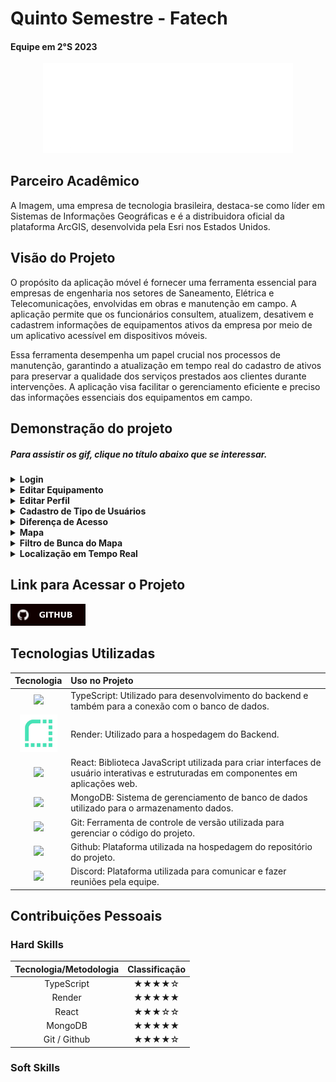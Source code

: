 # Quinto Semestre - Fatech
#### Equipe em 2°S 2023
<div align="center">
<a href="https://github.com/Grupo-4-Fatech/API-1Semestre">
  <img src="../Img/Fatech.png" alt="GitHub" width="400">
</a>
</div>


## Parceiro Acadêmico
A Imagem, uma empresa de tecnologia brasileira, destaca-se como líder em Sistemas de Informações Geográficas e é a distribuidora oficial da plataforma ArcGIS, desenvolvida pela Esri nos Estados Unidos.

## Visão do Projeto 
O propósito da aplicação móvel é fornecer uma ferramenta essencial para empresas de engenharia nos setores de Saneamento, Elétrica e Telecomunicações, envolvidas em obras e manutenção em campo. A aplicação permite que os funcionários consultem, atualizem, desativem e cadastrem informações de equipamentos ativos da empresa por meio de um aplicativo acessível em dispositivos móveis.

Essa ferramenta desempenha um papel crucial nos processos de manutenção, garantindo a atualização em tempo real do cadastro de ativos para preservar a qualidade dos serviços prestados aos clientes durante intervenções. A aplicação visa facilitar o gerenciamento eficiente e preciso das informações essenciais dos equipamentos em campo.



## Demonstração do projeto

##### Para assistir os gif, clique no título abaixo que se interessar.

<details>
<summary><b>Login</b></summary>
  <br align="center">
    <tr>
     <img src="../Img/quinto/login.gif"/>
    </tr>
</details>


<details>
<summary><b>Editar Equipamento</b></summary>
  <br align="center">
    <tr>
     <img src="../Img/quinto/editar_equipamento.gif">
    </tr>
</details>

<details>
<summary><b>Editar Perfil</b></summary>
  <br align="center">
    <tr>
     <img src="../Img/quinto/tela_perfil.gif">
    </tr>
</details>

<details>
<summary><b>Cadastro de Tipo de Usuários </b></summary>
  <br align="center">
    <tr>
     <img src="../Img/quinto/cadastro_tipo_user.gif">
    </tr>
</details>

<details>
<summary><b>Diferença de Acesso</b></summary>
  <br align="center">
    <tr>
     <img src="../Img/quinto/diferenca_acesso.gif">
    </tr>
</details>

<details>
<summary><b>Mapa</b></summary>
  <br align="center">
    <tr>
     <img src="../Img/quinto/mapa.gif">
    </tr>
</details>

<details>
<summary><b>Filtro de Bunca do Mapa</b></summary>
  <br align="center">
    <tr>
     <img src="../Img/quinto/filtro.gif">
    </tr>
</details>

<details>
<summary><b> Localização em Tempo Real </b></summary>
  <br align="center">
    <tr>
     <img src="../Img/quinto/localizacao_atual.gif">
    </tr>
</details>



## Link para Acessar o Projeto

<a href="https://github.com/4-Fatech/API5Semestre">
  <img src="../Img/GitHub.svg" alt="GitHub" width="120">
</a>


## Tecnologias Utilizadas

|Tecnologia	|Uso no Projeto|
| :---: | :--- | 
|<img src="https://skillicons.dev/icons?i=ts" height="50">|TypeScript: Utilizado para desenvolvimento do backend e também para a conexão com o banco de dados.|
| <img src="../Img/quinto/render.png" height="60">|Render: Utilizado para a hospedagem do Backend.|
|<img src="https://skillicons.dev/icons?i=react" height="50">|React:  Biblioteca JavaScript utilizada para criar interfaces de usuário interativas e estruturadas em componentes  em aplicações web. || 
|<img src="https://skillicons.dev/icons?i=mongo" height="50">|MongoDB: Sistema de gerenciamento de banco de dados utilizado para  o armazenamento dados.|
|<img src="https://skillicons.dev/icons?i=git" height="50">|Git: Ferramenta de controle de versão utilizada para gerenciar o código do projeto.|
|<img src="https://skillicons.dev/icons?i=github" height="50">|Github: Plataforma utilizada na hospedagem do repositório do projeto.|
|<img src="https://skillicons.dev/icons?i=discord" height="50">|Discord: Plataforma utilizada para comunicar e fazer reuniões pela equipe.


## Contribuições Pessoais




### Hard Skills

|Tecnologia/Metodologia|Classificação|
| :---: | :---: | 
|TypeScript|★★★★☆|
|Render|★★★★★|
|React|★★★☆☆|
|MongoDB|★★★★★|
|Git / Github|★★★★☆|

### Soft Skills



